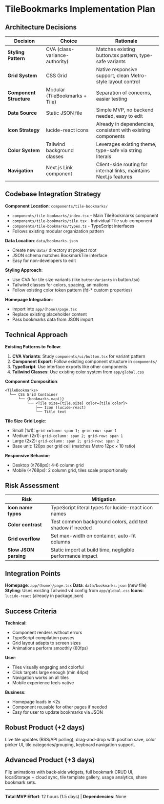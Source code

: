# TileBookmarks Implementation Plan

## Architecture Decisions

| Decision | Choice | Rationale |
|----------|--------|-----------|
| **Styling Pattern** | CVA (class-variance-authority) | Matches existing button.tsx pattern, type-safe variants |
| **Grid System** | CSS Grid | Native responsive support, clean Metro-style layout control |
| **Component Structure** | Modular (TileBookmarks + Tile) | Separation of concerns, easier testing |
| **Data Source** | Static JSON file | Simple MVP, no backend needed, easy to edit |
| **Icon Strategy** | lucide-react icons | Already in dependencies, consistent with existing components |
| **Color System** | Tailwind background classes | Leverages existing theme, type-safe via string literals |
| **Navigation** | Next.js Link component | Client-side routing for internal links, maintains Next.js features |

## Codebase Integration Strategy

**Component Location**: `components/tile-bookmarks/`
- `components/tile-bookmarks/index.tsx` - Main TileBookmarks component
- `components/tile-bookmarks/tile.tsx` - Individual Tile sub-component
- `components/tile-bookmarks/types.ts` - TypeScript interfaces
- Follows existing modular organization pattern

**Data Location**: `data/bookmarks.json`
- Create new `data/` directory at project root
- JSON schema matches BookmarkTile interface
- Easy for non-developers to edit

**Styling Approach**:
- Use CVA for tile size variants (like `buttonVariants` in button.tsx)
- Tailwind classes for colors, spacing, animations
- Follow existing color token pattern (fd-* custom properties)

**Homepage Integration**:
- Import into `app/(home)/page.tsx`
- Replace existing placeholder content
- Pass bookmarks data from JSON import

## Technical Approach

**Existing Patterns to Follow**:
1. **CVA Variants**: Study `components/ui/button.tsx` for variant pattern
2. **Component Export**: Follow existing component structure in `components/`
3. **TypeScript**: Use interface exports like other components
4. **Tailwind Classes**: Use existing color system from `app/global.css`

**Component Composition**:
```
<TileBookmarks>
  └── CSS Grid Container
      └── {bookmarks.map()}
          └── <Tile size={tile.size} color={tile.color}>
              ├── Icon (lucide-react)
              └── Title text
```

**Tile Size Grid Logic**:
- Small (1x1): `grid-column: span 1; grid-row: span 1`
- Medium (2x1): `grid-column: span 2; grid-row: span 1`
- Large (2x2): `grid-column: span 2; grid-row: span 2`
- Base unit: 120px per grid cell (matches Metro 12px × 10 ratio)

**Responsive Behavior**:
- Desktop (≥768px): 4-6 column grid
- Mobile (<768px): 2 column grid, tiles scale proportionally

## Risk Assessment

| Risk | Mitigation |
|------|-----------|
| **Icon name typos** | TypeScript literal types for lucide-react icon names |
| **Color contrast** | Test common background colors, add text shadow if needed |
| **Grid overflow** | Set max-width on container, auto-fit columns |
| **Slow JSON parsing** | Static import at build time, negligible performance impact |

## Integration Points

**Homepage**: `app/(home)/page.tsx`
**Data**: `data/bookmarks.json` (new file)
**Styling**: Uses existing Tailwind v4 config from `app/global.css`
**Icons**: `lucide-react` (already in package.json)

## Success Criteria

**Technical**:
- Component renders without errors
- TypeScript compilation passes
- Grid layout adapts to screen sizes
- Animations perform smoothly (60fps)

**User**:
- Tiles visually engaging and colorful
- Click targets large enough (min 44px)
- Navigation works on all tiles
- Mobile experience feels native

**Business**:
- Homepage loads in <2s
- Component reusable for other pages if needed
- Easy for user to update bookmarks via JSON

## Robust Product (+2 days)

Live tile updates (RSS/API polling), drag-and-drop with position save, color picker UI, tile categories/grouping, keyboard navigation support.

## Advanced Product (+3 days)

Flip animations with back-side widgets, full bookmark CRUD UI, localStorage + cloud sync, tile template gallery, usage analytics, share bookmark sets.

---

**Total MVP Effort**: 12 hours (1.5 days) | **Dependencies**: None
